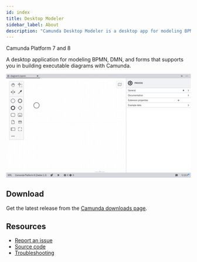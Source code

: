 ```yaml
---
id: index
title: Desktop Modeler
sidebar_label: About
description: "Camunda Desktop Modeler is a desktop app for modeling BPMN, DMN and Forms, compatible with Camunda 7 and Camunda 8."
---
```


<span class="badge badge--cloud">Camunda Platform 7 and 8</span>

A desktop application for modeling BPMN, DMN, and forms that supports you in building executable diagrams with Camunda.

![Desktop Modeler Screenshot](./img/new-diagram.png)

## Download

Get the latest release from the [Camunda downloads page](https://camunda.com/download/modeler/).

## Resources

- [Report an issue](https://github.com/camunda/camunda-modeler/issues)
- [Source code](https://github.com/camunda/camunda-modeler)
- [Troubleshooting](./troubleshooting.md)
